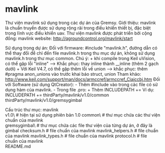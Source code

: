 mavlink
=======

Thư viện mavlink sử dụng trong các dự án của Gremsy.
Giới thiệu: 
 mavlink là chuẩn truyền được sử dụng rộng rãi trong điều khiển thiết bị, đặc biệt trong lĩnh vực điều khiển uav.
 Thư viện mavlink được phát triển bởi cộng đồng:
  mavlink website: http://qgroundcontrol.org/mavlink/start
  
Sử dụng trong dự án:
	Đối với firmware: #include "mavlink.h", đường dẫn có thể thay đổi để chỉ đến file mavlink.h trong thu mục dự án, không sử dụng mavlink.h trong thư mục common.
		Chú ý: 
		  + khi compile trong Keil uVision, có thể gặp lỗi "inline"
		    --> Khắc phục: thay inline thành __inline (thêm 2 gạch dưới)
		  + Với Keil V4.7, có thể gặp thêm lỗi về union
		    --> khắc phục: thêm #pragma anon_unions vào trước khai báo struct, union 
			  Tham khảo: http://www.keil.com/support/man/docs/armccref/armccref_Ciajccbj.htm
	Đối với Software (sử dụng QtCreator): 
        - Thêm #include vào trong các file có sử dụng hàm của mavlink.
		- Trong file .pro:
		  + Thêm INCLUDEPATH += 
		     Ví dụ: 
			    INCLUDEPATH += thirdParty/mavlink/v1.0/common \
							   thirdParty/mavlink/v1.0/gremsygimbal

Cấu trúc thư mục:
  mavlink\
    v1.0\							# hiện tại sử dụng phiên bản 1.0
		common\						# thư mục chứa các thư viện chuẩn của mavlink						
		gremsygimbal\				# thư mục chứa các file thư viện của từng dự án, ở đây là gimbal
		checksum.h					# file chuẩn của mavlink
		mavlink_helpers.h			# file chuẩn của mavlink
		mavlink_types.h				# file chuẩn của mavlink
		protocol.h					# file chuẩn của mavlink		
	README.md
